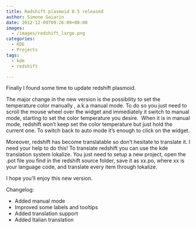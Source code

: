 ```yaml
---
title: Redshift plasmoid 0.5 released
author: Simone Gaiarin
date: 2012-12-09T09:26:09+00:00
images:
  - /images/redshift_large.png
categories:
  - KDE
  - Projects
tags:
  - kde
  - redshift

---
```

Finally I found some time to update redshift plasmoid.

The major change in the new version is the possibility to set the temperature color manually , a.k.a manual mode. To do so you just need to scroll the mouse wheel over the widget and immediately it switch to manual mode, starting to set the color temperature you desire.  <!--more--> When it is in manual mode, redshift won&#8217;t keep set the color temperature but just hold the current one. To switch back to auto mode it&#8217;s enough to click on the widget.

Moreover, redshift has become translatable so don&#8217;t hesitate to translate it. I need your help to do this! To translate redshift you can use the kde translation system lokalize. You just need to setup a new project, open the .pot file you find in the redshift source folder, save it as xx.po, where xx is your language code, and translate every item through lokalize.

I hope you&#8217;ll enjoy this new version.

Changelog:

  * Added manual mode
  * Improved some labels and tooltips
  * Added translation support
  * Added Italian translation
